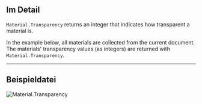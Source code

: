 ## Im Detail
`Material.Transparency` returns an integer that indicates how transparent a material is.

In the example below, all materials are collected from the current document. The materials' transparency values (as integers) are returned with `Material.Transparency`.
___
## Beispieldatei

![Material.Transparency](./Revit.Elements.Material.Transparency_img.jpg)
